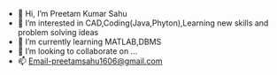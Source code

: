 - 👋 Hi, I’m Preetam Kumar Sahu
- 👀 I’m interested in CAD,Coding(Java,Phyton),Learning new skills and problem solving ideas
- 🌱 I’m currently learning MATLAB,DBMS
- 💞️ I’m looking to collaborate on ...
- 📫 Email-preetamsahu1606@gmail.com

<!---
Preetam-Sahu/Preetam-Sahu is a ✨ special ✨ repository because its `README.md` (this file) appears on your GitHub profile.
You can click the Preview link to take a look at your changes.
--->
